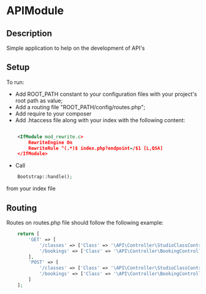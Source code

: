 # APIModule

## Description #

Simple application to help on the development of API's

## Setup ##

To run:

- Add ROOT_PATH constant to your configuration files with your project's root path as value;
- Add a routing file "ROOT_PATH/config/routes.php";
- Add require to your composer
- Add .htaccess file along with your index with the following content:
```xml

    <IfModule mod_rewrite.c>
        RewriteEngine On
        RewriteRule ^(.*)$ index.php?endpoint=/$1 [L,QSA]
    </IfModule>
```
- Call
```php
    Bootstrap::handle();
```
from your index file

## Routing ##

Routes on routes.php file should follow the following example:

```php
    return [
        'GET' => [
            '/classes' => ['Class' => '\API\Controller\StudioClassController', 'Method' => 'get'],
            '/bookings' => ['Class' => '\API\Controller\BookingController', 'Method' => 'get']
        ],
        'POST' => [
            '/classes' => ['Class' => '\API\Controller\StudioClassController', 'Method' => 'add'],
            '/bookings' => ['Class' => '\API\Controller\BookingController', 'Method' => 'add']
        ]
    ];
```